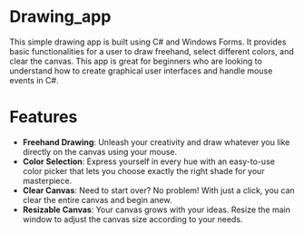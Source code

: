 # Drawing_app
This simple drawing app is built using C# and Windows Forms. It provides basic functionalities for a user to draw freehand, select different colors, and clear the canvas. This app is great for beginners who are looking to understand how to create graphical user interfaces and handle mouse events in C#.

# Features
- **Freehand Drawing**: Unleash your creativity and draw whatever you like directly on the canvas using your mouse.
- **Color Selection**: Express yourself in every hue with an easy-to-use color picker that lets you choose exactly the right shade for your masterpiece.
- **Clear Canvas**: Need to start over? No problem! With just a click, you can clear the entire canvas and begin anew.
- **Resizable Canvas**: Your canvas grows with your ideas. Resize the main window to adjust the canvas size according to your needs.
